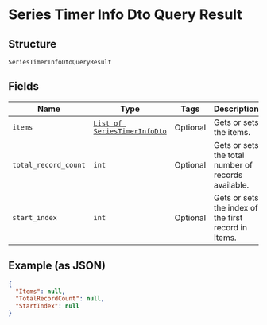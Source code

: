 
# Series Timer Info Dto Query Result

## Structure

`SeriesTimerInfoDtoQueryResult`

## Fields

| Name | Type | Tags | Description |
|  --- | --- | --- | --- |
| `items` | [`List of SeriesTimerInfoDto`](../../doc/models/series-timer-info-dto.md) | Optional | Gets or sets the items. |
| `total_record_count` | `int` | Optional | Gets or sets the total number of records available. |
| `start_index` | `int` | Optional | Gets or sets the index of the first record in Items. |

## Example (as JSON)

```json
{
  "Items": null,
  "TotalRecordCount": null,
  "StartIndex": null
}
```

